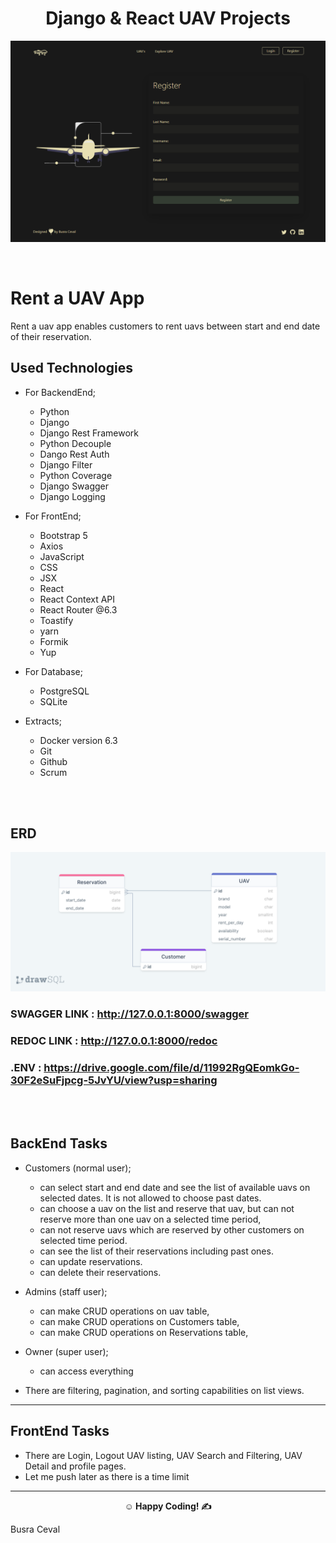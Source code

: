 <center><h1> Django & React UAV Projects</h1></center>

![UAV](uav.png)

<br>

# Rent a UAV App

Rent a uav app enables customers to rent uavs between start and end date of their reservation.

## Used Technologies

- For BackendEnd;

  - Python
  - Django
  - Django Rest Framework
  - Python Decouple
  - Dango Rest Auth
  - Django Filter
  - Python Coverage
  - Django Swagger
  - Django Logging
    <br>

- For FrontEnd;

  - Bootstrap 5
  - Axios
  - JavaScript
  - CSS
  - JSX
  - React
  - React Context API
  - React Router @6.3
  - Toastify
  - yarn
  - Formik
  - Yup
    <br>

- For Database;

  - PostgreSQL
  - SQLite
    <br>

- Extracts;
  - Docker version 6.3
  - Git
  - Github
  - Scrum

<br><br>

## ERD

![ERD](UavAppERD.png)

### SWAGGER LINK : http://127.0.0.1:8000/swagger
### REDOC LINK : http://127.0.0.1:8000/redoc
### .ENV : https://drive.google.com/file/d/11992RgQEomkGo-30F2eSuFjpcg-5JvYU/view?usp=sharing

<br><br>

## BackEnd Tasks

- Customers (normal user);

  - can select start and end date and see the list of available uavs on selected dates. It is not allowed to choose past dates.
  - can choose a uav on the list and reserve that uav, but can not reserve more than one uav on a selected time period,
  - can not reserve uavs which are reserved by other customers on selected time period.
  - can see the list of their reservations including past ones.
  - can update reservations.
  - can delete their reservations.

- Admins (staff user);

  - can make CRUD operations on uav table,
  - can make CRUD operations on Customers table,
  - can make CRUD operations on Reservations table,

- Owner (super user);

  - can access everything

- There are filtering, pagination, and sorting capabilities on list views.

---

## FrontEnd Tasks

- There are Login, Logout UAV listing, UAV Search and Filtering, UAV Detail and profile pages.
- Let me push later as there is a time limit

---

**<p align="center">&#9786; Happy Coding! &#9997;</p>**

<p>Busra Ceval</p>
